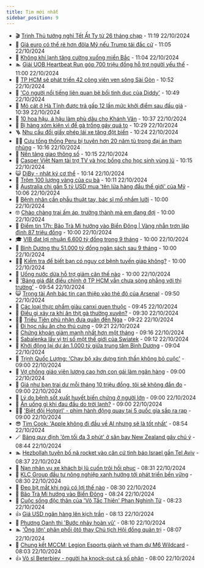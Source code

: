 ```yaml
---
title: Tim mới nhất
sidebar_position: 9
---
```


<!-- vnexpress-tin-moi-nhat:START -->
- 🎬 [Trình Thủ tướng nghỉ Tết Ất Tỵ từ 26 tháng chạp](https://vnexpress.net/trinh-thu-tuong-nghi-tet-at-ty-tu-26-thang-chap-4807144.html) - 11:19 22/10/2024
- 🐎 [Giá euro có thể rẻ hơn đôla Mỹ nếu Trump tái đắc cử](https://vnexpress.net/gia-euro-co-the-re-hon-dola-my-neu-trump-tai-dac-cu-4807148.html) - 11:05 22/10/2024
- 🦍 [Không khí lạnh tăng cường xuống miền Bắc](https://vnexpress.net/khong-khi-lanh-tang-cuong-xuong-mien-bac-4807168.html) - 11:04 22/10/2024
- 🏊 [Giải UOB Heartbeat Run góp 700 triệu đồng hỗ trợ người yếu thế](https://vnexpress.net/giai-uob-heartbeat-run-gop-700-trieu-dong-ho-tro-nguoi-yeu-the-4806507.html) - 11:00 22/10/2024
- 🎊 [TP HCM sẽ phát triển 42 công viên ven sông Sài Gòn](https://vnexpress.net/tp-hcm-se-phat-trien-42-cong-vien-ven-song-sai-gon-4807184.html) - 10:52 22/10/2024
- 🎃 [&#39;Có người nổi tiếng liên quan bê bối tình dục của Diddy&#39;](https://vnexpress.net/co-nguoi-noi-tieng-lien-quan-be-boi-tinh-duc-cua-diddy-4806912.html) - 10:49 22/10/2024
- 🧰 [Mỏ cát ở Hà Tĩnh được trả gấp 12 lần mức khởi điểm sau đấu giá](https://vnexpress.net/mo-cat-o-ha-tinh-duoc-tra-gap-12-lan-muc-khoi-diem-sau-dau-gia-4807121.html) - 10:39 22/10/2024
- 🔭 [10 hoa hậu, á hậu làm phù dâu cho Khánh Vân](https://vnexpress.net/10-hoa-hau-a-hau-lam-phu-dau-cho-khanh-van-4807161.html) - 10:37 22/10/2024
- 🫶 [Bị hàng xóm kiện vì để gà trống gáy quá to](https://vnexpress.net/bi-hang-xom-kien-vi-de-ga-trong-gay-qua-to-4807113.html) - 10:29 22/10/2024
- 🪜 [Nhu cầu đổi giấy phép lái xe tăng đột biến](https://vnexpress.net/nhu-cau-doi-giay-phep-lai-xe-tang-dot-bien-4807141.html) - 10:24 22/10/2024
- 👨‍🏫 [Cựu tổng thống Peru bị tuyên hơn 20 năm tù trong đại án tham nhũng](https://vnexpress.net/cuu-tong-thong-peru-bi-tuyen-hon-20-nam-tu-trong-dai-an-tham-nhung-4807162.html) - 10:16 22/10/2024
- 🎊 [Nền tảng giao thông số](https://vnexpress.net/nen-tang-giao-thong-so-4806978.html) - 10:15 22/10/2024
- 🎊 [Casper Việt Nam tài trợ TV và học bổng cho học sinh vùng lũ](https://vnexpress.net/casper-viet-nam-tai-tro-tv-va-hoc-bong-cho-hoc-sinh-vung-lu-4807151.html) - 10:15 22/10/2024
- 😺 [DiBy - nhật ký cơ thể](https://vnexpress.net/diby-nhat-ky-co-the-4806644.html) - 10:14 22/10/2024
- 🐘 [Trộm 100 lượng vàng của cụ bà](https://vnexpress.net/trom-100-luong-vang-cua-cu-ba-4807159.html) - 10:11 22/10/2024
- 🌁 [Australia chi gần 5 tỷ USD mua &#39;tên lửa hàng đầu thế giới&#39; của Mỹ](https://vnexpress.net/australia-chi-gan-5-ty-usd-mua-ten-lua-hang-dau-the-gioi-cua-my-4807000.html) - 10:06 22/10/2024
- 🐲 [Bệnh nhân cần phẫu thuật tay, bác sĩ mổ nhầm lưỡi](https://vnexpress.net/benh-nhan-can-phau-thuat-tay-bac-si-mo-nham-luoi-4807089.html) - 10:00 22/10/2024
- 🤓 [Chào chàng trai ấm áp, trưởng thành mà em đang đợi](https://vnexpress.net/chao-chang-trai-am-ap-truong-thanh-ma-em-dang-doi-4806853.html) - 10:00 22/10/2024
- 💪 [Điểm tin 17h: Bão Trà Mi hướng vào Biển Đông | Vàng nhẫn trơn lập đỉnh 87 triệu đồng](https://vnexpress.net/diem-tin-17h-bao-tra-mi-huong-vao-bien-dong-vang-nhan-tron-lap-dinh-87-trieu-dong-4807170.html) - 10:00 22/10/2024
- 🎓 [VIB đạt lợi nhuận 6.600 tỷ đồng trong 9 tháng](https://vnexpress.net/vib-dat-loi-nhuan-6-600-ty-dong-trong-9-thang-4807163.html) - 10:00 22/10/2024
- 🫣 [Bình Dương thu 51.000 tỷ đồng ngân sách sau 9 tháng](https://vnexpress.net/binh-duong-thu-51-000-ty-dong-ngan-sach-sau-9-thang-4807134.html) - 10:00 22/10/2024
- 🧑‍💻 [Kiểm tra để biết bạn có nguy cơ bệnh tuyến giáp không?](https://vnexpress.net/kiem-tra-de-biet-ban-co-nguy-co-benh-tuyen-giap-khong-4807072.html) - 10:00 22/10/2024
- 🐲 [Uống nước dừa hỗ trợ giảm cân thế nào](https://vnexpress.net/uong-nuoc-dua-ho-tro-giam-can-the-nao-4807047.html) - 10:00 22/10/2024
- 🌝 [&#39;Bảng giá đất điều chỉnh ở TP HCM vẫn chưa sòng phẳng với thị trường&#39;](https://vnexpress.net/bang-gia-dat-dieu-chinh-o-tp-hcm-van-chua-song-phang-voi-thi-truong-4807142.html) - 09:54 22/10/2024
- 😺 [Trọng tài Anh bác tin can thiệp vào thẻ đỏ của Arsenal](https://vnexpress.net/trong-tai-anh-bac-tin-can-thiep-vao-the-do-cua-arsenal-4807056.html) - 09:50 22/10/2024
- 🐎 [Các loại thực phẩm giàu canxi quen thuộc](https://vnexpress.net/cac-loai-thuc-pham-giau-canxi-quen-thuoc-4807137.html) - 09:45 22/10/2024
- 🎡 [Điều gì xảy ra khi ăn thịt gà thường xuyên?](https://vnexpress.net/dieu-gi-xay-ra-khi-an-thit-ga-thuong-xuyen-4806971.html) - 09:30 22/10/2024
- 👨‍🏫 [Triều Tiên phủ nhận đưa quân đến Nga](https://vnexpress.net/trieu-tien-phu-nhan-dua-quan-den-nga-4807025.html) - 09:22 22/10/2024
- 🦆 [Đi học nấu ăn cho thú cưng](https://vnexpress.net/di-hoc-nau-an-cho-thu-cung-4807042.html) - 09:21 22/10/2024
- 🚦 [Chứng khoán giảm mạnh nhất hơn một tháng](https://vnexpress.net/chung-khoan-hom-nay-22-10-vn-index-giam-manh-nhat-hon-thang-qua-4807124.html) - 09:16 22/10/2024
- 💫 [Sabalenka lấy vị trí số một thế giới của Swiatek](https://vnexpress.net/sabalenka-lay-vi-tri-so-mot-the-gioi-cua-swiatek-4807136.html) - 09:12 22/10/2024
- 🎉 [Khởi động lại dự án 1.000 tỷ giữa trung tâm Bình Dương](https://vnexpress.net/khoi-dong-lai-du-an-1-000-ty-giua-trung-tam-binh-duong-4807038.html) - 09:04 22/10/2024
- 🌋 [Trịnh Quốc Lượng: &#39;Chạy bộ xây dựng tinh thần không bỏ cuộc&#39;](https://vnexpress.net/trinh-quoc-luong-chay-bo-xay-dung-tinh-than-khong-bo-cuoc-4805237.html) - 09:00 22/10/2024
- 🤖 [Vợ chồng giáo viên lương cao hơn con gái làm ngân hàng](https://vnexpress.net/vo-chong-giao-vien-luong-cao-hon-con-gai-lam-ngan-hang-4807009.html) - 09:00 22/10/2024
- 🦏 [Giá như bạn trai dư mỗi tháng 10 triệu đồng, tôi sẽ không đắn đo](https://vnexpress.net/gia-nhu-ban-trai-du-moi-thang-10-trieu-dong-toi-se-khong-dan-do-4806894.html) - 09:00 22/10/2024
- 🦩 [Lý do bệnh sốt xuất huyết biến chứng ở người lớn](https://vnexpress.net/ly-do-benh-sot-xuat-huyet-bien-chung-o-nguoi-lon-4807122.html) - 09:00 22/10/2024
- 👺 [Ăn uống gì khi đau đầu do trời lạnh?](https://vnexpress.net/an-uong-gi-khi-dau-dau-do-troi-lanh-4807052.html) - 09:00 22/10/2024
- 🧑‍🏫 [&#39;Biệt đội Hotgirl&#39; - phim hành động quay tại 5 quốc gia sắp ra rạp](https://vnexpress.net/biet-doi-hotgirl-phim-hanh-dong-quay-tai-5-quoc-gia-sap-ra-rap-4806002.html) - 09:00 22/10/2024
- 😎 [Tim Cook: &#39;Apple không đi đầu về AI nhưng sẽ là tốt nhất&#39;](https://vnexpress.net/tim-cook-apple-khong-di-dau-ve-ai-nhung-se-la-tot-nhat-4807018.html) - 08:54 22/10/2024
- 🪄 [Bảng quy định &#39;ôm tối đa 3 phút&#39; ở sân bay New Zealand gây chú ý](https://vnexpress.net/bang-quy-dinh-om-toi-da-3-phut-o-san-bay-new-zealand-gay-chu-y-4807049.html) - 08:44 22/10/2024
- 🏊 [Hezbollah tuyên bố nã rocket vào căn cứ tình báo Israel gần Tel Aviv](https://vnexpress.net/hezbollah-tuyen-bo-na-rocket-vao-can-cu-tinh-bao-israel-gan-tel-aviv-4807077.html) - 08:37 22/10/2024
- 💃 [Nạn nhân vụ xe khách bị lũ cuốn trôi hồi phục](https://vnexpress.net/nan-nhan-vu-xe-khach-bi-lu-cuon-troi-hoi-phuc-4807034.html) - 08:31 22/10/2024
- 🦆 [KLC Group đầu tư nông nghiệp xanh hướng tới phát triển bền vững](https://vnexpress.net/klc-group-dau-tu-nong-nghiep-xanh-huong-toi-phat-trien-ben-vung-4806720.html) - 08:30 22/10/2024
- 🎊 [Đeo bịt mắt khi ngủ có lợi thế nào](https://vnexpress.net/deo-bit-mat-khi-ngu-co-loi-the-nao-4804742.html) - 08:30 22/10/2024
- 👺 [Bão Trà Mi hướng vào Biển Đông](https://vnexpress.net/bao-tra-mi-huong-vao-bien-dong-4807080.html) - 08:24 22/10/2024
- 🎡 [Cuộc sống độc thân của &#39;Võ Tắc Thiên&#39; Phan Nghinh Tử](https://vnexpress.net/cuoc-song-doc-than-cua-vo-tac-thien-phan-nghinh-tu-4806990.html) - 08:23 22/10/2024
- 👍 [Giá USD ngân hàng lên kịch trần](https://vnexpress.net/usd-ngan-hang-len-kich-tran-4807071.html) - 08:13 22/10/2024
- 🐎 [Phương Oanh thi &#39;Bước nhảy hoàn vũ&#39;](https://vnexpress.net/phuong-oanh-thi-buoc-nhay-hoan-vu-4806968.html) - 08:10 22/10/2024
- 🏊 [&#39;Ông lớn&#39; phân phối ôtô thay Chủ tịch Hội đồng quản trị](https://vnexpress.net/ong-lon-phan-phoi-oto-thay-chu-tich-hoi-dong-quan-tri-4807091.html) - 08:07 22/10/2024
- 🦩 [Chung kết MCCM: Legion Esports giành vé tham dự M6 Wildcard](https://vnexpress.net/chung-ket-mccm-legion-esports-gianh-ve-tham-du-m6-wildcard-4807095.html) - 08:03 22/10/2024
- 👍 [Võ sĩ Beterbiev - người hạ knock-out cả số phận](https://vnexpress.net/vo-si-beterbiev-nguoi-ha-knock-out-ca-so-phan-4807083.html) - 08:00 22/10/2024<!-- vnexpress-tin-moi-nhat:END -->
